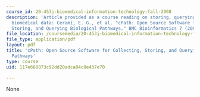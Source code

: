 ```yaml
---
course_id: 20-453j-biomedical-information-technology-fall-2008
description: 'Article provided as a course reading on storing, querying, and integrating
  biomedical data: Cerami, E. G., et al. "cPath: Open Source Software for Collecting,
  Storing, and Querying Biological Pathways." BMC Bioinformatics 7 (2006): 497.'
file_location: /coursemedia/20-453j-biomedical-information-technology-fall-2008/117e668873c92dd20adca84c8e437e70_cerami_bmc.pdf
file_type: application/pdf
layout: pdf
title: 'cPath: Open Source Software for Collecting, Storing, and Querying Biological
  Pathways'
type: course
uid: 117e668873c92dd20adca84c8e437e70

---
```

None